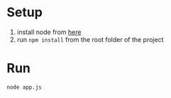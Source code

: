 # Setup
1. install node from [here](https://nodejs.org/)
2. run `npm install` from the root folder of the project

# Run
```node app.js```